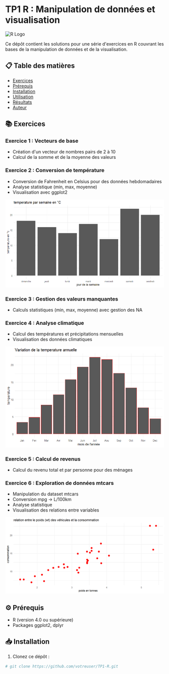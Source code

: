 # TP1 R : Manipulation de données et visualisation

![R Logo](https://www.r-project.org/logo/Rlogo.png)

Ce dépôt contient les solutions pour une série d'exercices en R couvrant les bases de la manipulation de données et de la visualisation.

## 📋 Table des matières
- [Exercices](#-exercices)
- [Prérequis](#-prérequis)
- [Installation](#-installation)
- [Utilisation](#-utilisation)
- [Résultats](#-résultats)
- [Auteur](#-auteur)

## 📚 Exercices

### Exercice 1 : Vecteurs de base
- Création d'un vecteur de nombres pairs de 2 à 10
- Calcul de la somme et de la moyenne des valeurs

### Exercice 2 : Conversion de température
- Conversion de Fahrenheit en Celsius pour des données hebdomadaires
- Analyse statistique (min, max, moyenne)
- Visualisation avec ggplot2

![Graphique des températures](exercice2.png)

### Exercice 3 : Gestion des valeurs manquantes
- Calculs statistiques (min, max, moyenne) avec gestion des NA

### Exercice 4 : Analyse climatique
- Calcul des températures et précipitations mensuelles
- Visualisation des données climatiques

![Variation de température annuelle](temp_mois.png)


### Exercice 5 : Calcul de revenus
- Calcul du revenu total et par personne pour des ménages

### Exercice 6 : Exploration de données mtcars
- Manipulation du dataset mtcars
- Conversion mpg → L/100km
- Analyse statistique
- Visualisation des relations entre variables

![Relation poids-consommation](wt_consommation.png)

## ⚙️ Prérequis
- R (version 4.0 ou supérieure)
- Packages ggplot2, dplyr

## 📥 Installation
1. Clonez ce dépôt :
```bash
# git clone https://github.com/votreuser/TP1-R.git